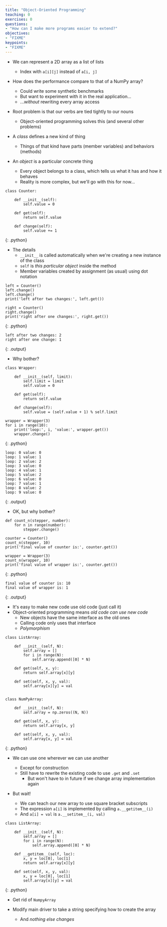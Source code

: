 ```yaml
---
title: "Object-Oriented Programming"
teaching: 0
exercises: 0
questions:
- "How can I make more programs easier to extend?"
objectives:
- "FIXME"
keypoints:
- "FIXME"
---
```


* We can represent a 2D array as a list of lists
  * Index with `a[i][j]` instead of `a[i, j]`

* How does the performance compare to that of a NumPy array?
  * Could write some synthetic benchmarks
  * But want to experiment with it in the real application...
  * ...*without* rewriting every array access

* Root problem is that our verbs are tied tightly to our nouns
  * Object-oriented programming solves this (and several other problems)

* A *class* defines a new kind of thing
  * Things of that kind have parts (member variables) and behaviors (methods)

* An *object* is a particular concrete thing
  * Every object belongs to a class, which tells us what it has and how it behaves
  * Reality is more complex, but we'll go with this for now...

~~~
class Counter:

    def __init__(self):
        self.value = 0

    def get(self):
        return self.value

    def change(self):
        self.value += 1
~~~
{: .python}

* The details
  * `__init__` is called automatically when we're creating a new instance of the class
  * `self` is *this particular object* inside the method
  * Member variables created by assignment (as usual) using dot notation

~~~
left = Counter()
left.change()
left.change()
print('left after two changes:', left.get())

right = Counter()
right.change()
print('right after one changes:', right.get())
~~~
{: .python}

~~~
left after two changes: 2
right after one change: 1
~~~
{: .output}

* Why bother?

~~~
class Wrapper:

    def __init__(self, limit):
        self.limit = limit
        self.value = 0

    def get(self):
        return self.value

    def change(self):
        self.value = (self.value + 1) % self.limit

wrapper = Wrapper(3)
for i in range(10):
    print('loop:', i, 'value:', wrapper.get())
    wrapper.change()
~~~
{: .python}

~~~
loop: 0 value: 0
loop: 1 value: 1
loop: 2 value: 2
loop: 3 value: 0
loop: 4 value: 1
loop: 5 value: 2
loop: 6 value: 0
loop: 7 value: 1
loop: 8 value: 2
loop: 9 value: 0
~~~
{: .output}

* OK, but why bother?

~~~
def count_n(stepper, number):
    for n in range(number):
        stepper.change()

counter = Counter()
count_n(stepper, 10)
print('final value of counter is:', counter.get())

wrapper = Wrapper(3)
count_n(wrapper, 10)
print('final value of wrapper is:', counter.get())
~~~
{: .python}

~~~
final value of counter is: 10
final value of wrapper is: 1
~~~
{: .output}

* It's easy to make new code use old code (just call it)
* Object-oriented programming means *old code can use new code*
  * New objects have the same interface as the old ones
  * Calling code only uses that interface
  * *Polymorphism*

~~~
class ListArray:

    def __init__(self, N):
        self.array = []
        for i in range(N):
            self.array.append([0] * N)

    def get(self, x, y):
        return self.array[x][y]

    def set(self, x, y, val):
        self.array[x][y] = val


class NumPyArray:

    def __init__(self, N):
        self.array = np.zeros((N, N))

    def get(self, x, y):
        return self.array[x, y]

    def set(self, x, y, val):
        self.array[x, y] = val
~~~
{: .python}

* We can use one wherever we can use another
  * Except for construction
  * Still have to rewrite the existing code to use `.get` and `.set`
    * But won't have to in future if we change array implementation again

* But wait!
  * We can teach our new array to use square bracket subscripts
  * The expression `a[i]` is implemented by calling `a.__getitem__(i)`
  * And `a[i] = val` is `a.__setitem__(i, val)`

~~~
class ListArray:

    def __init__(self, N):
        self.array = []
        for i in range(N):
            self.array.append([0] * N)

    def __getitem__(self, loc):
        x, y = loc[0], loc[1]
        return self.array[x][y]

    def set(self, x, y, val):
        x, y = loc[0], loc[1]
        self.array[x][y] = val
~~~
{: .python}

* Get rid of `NumpyArray`

* Modify main driver to take a string specifying how to create the array
  * And *nothing else changes*
